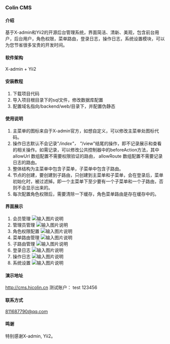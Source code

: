 ### Colin CMS

#### 介绍
基于X-admin和Yii2的开源后台管理系统，界面简洁、清新、美观，包含前台用户，后台用户，角色权限，菜单路由，登录日志，操作日志，系统设置模块，可以为您节省很多宝贵的开发时间。

#### 软件架构
X-admin + Yii2


#### 安装教程

1. 下载项目代码
2. 导入项目根目录下的sql文件，修改数据库配置
3. 配置域名指向/backend/web/目录下，并配置伪静态

#### 使用说明

1. 主菜单的图标来自于X-admin官方，如想自定义，可以修改主菜单处图标代码。
2. 操作日志默认不会记录"*/index"， "*/view"结尾的操作，即不记录展示和查看的相关操作。如需记录，可以修改公共控制器中的beforeAction方法，其中 allowUrl 数组配置不需要权限验证的路由， allowRoute 数组配置不需要记录日志的路由。
3. 整体结构为主菜单中包含子菜单，子菜单中包含子路由。
4. 节点的创建，要创建到子路由，只创建到主菜单和子菜单，会在登录后，菜单初始化时，被过滤掉。即一个主菜单下至少要有一个子菜单和一个子路由，否则不会显示出来的。
5. 每次配置角色权限后，需要清除一下缓存，角色菜单路由是存在缓存中的。


#### 界面展示

1. 会员管理
![输入图片说明](https://images.gitee.com/uploads/images/2019/0508/183045_dee76696_1804453.png "member.png")
2. 管理员管理
![输入图片说明](https://images.gitee.com/uploads/images/2019/0326/215740_db04503a_1804453.png "user.png")
3. 角色权限配置
![输入图片说明](https://images.gitee.com/uploads/images/2019/0326/214447_07c61eae_1804453.png "role.png")
4. 菜单路由管理
![输入图片说明](https://images.gitee.com/uploads/images/2019/0326/214602_9f537ecc_1804453.png "menu.png")
5. 子路由管理
![输入图片说明](https://images.gitee.com/uploads/images/2019/0326/214707_6686649f_1804453.png "route.png")
6. 登录日志
![输入图片说明](https://images.gitee.com/uploads/images/2019/0508/183108_21f4c652_1804453.png "login-log.png")
7. 操作日志
![输入图片说明](https://images.gitee.com/uploads/images/2019/0326/215551_34320f61_1804453.png "log.png")
8. 系统设置
![输入图片说明](https://images.gitee.com/uploads/images/2019/0326/215648_8d79791e_1804453.png "sys.png")

#### 演示地址
http://cms.hicolin.cn     测试账户： test  123456

#### 联系方式
811687790@qq.com

#### 鸣谢
特别感谢X-admin, Yii2。
